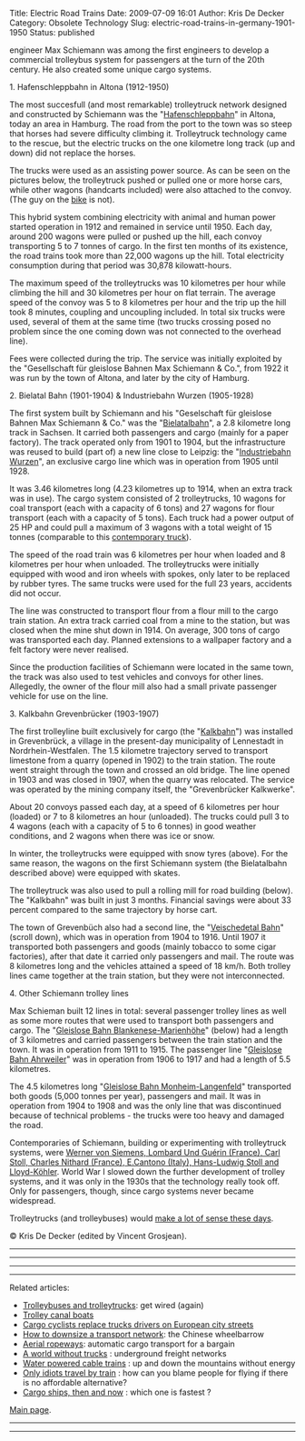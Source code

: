 Title: Electric Road Trains
Date: 2009-07-09 16:01
Author: Kris De Decker
Category: Obsolete Technology
Slug: electric-road-trains-in-germany-1901-1950
Status: published


engineer Max Schiemann was among the first engineers to develop a
commercial trolleybus system for passengers at the turn of the 20th
century. He also created some unique cargo systems.

  

1\. Hafenschleppbahn in Altona (1912-1950)

The most succesfull (and most remarkable) trolleytruck network designed
and constructed by Schiemann was the
"[Hafenschleppbahn](http://www.drehscheibe-foren.de/foren/read.php?17,3950299,3950299#msg-3950299)"
in Altona, today an area in Hamburg. The road from the port to the town
was so steep that horses had severe difficulty climbing it. Trolleytruck
technology came to the rescue, but the electric trucks on the one
kilometre long track (up and down) did not replace the horses.

The trucks were used as an assisting power source. As can be seen on the
pictures below, the trolleytruck pushed or pulled one or more horse
cars, while other wagons (handcarts included) were also attached to the
convoy. (The guy on the
[bike]({filename}/posts/get-rid-of-cars-ride-a-bicycle.md)
is not).


This hybrid system combining electricity with animal and human power
started operation in 1912 and remained in service until 1950. Each day,
around 200 wagons were pulled or pushed up the hill, each convoy
transporting 5 to 7 tonnes of cargo. In the first ten months of its
existence, the road trains took more than 22,000 wagons up the hill.
Total electricity consumption during that period was 30,878
kilowatt-hours.


The maximum speed of the trolleytrucks was 10 kilometres per hour while
climbing the hill and 30 kilometres per hour on flat terrain. The
average speed of the convoy was 5 to 8 kilometres per hour and the trip
up the hill took 8 minutes, coupling and uncoupling included. In total
six trucks were used, several of them at the same time (two trucks
crossing posed no problem since the one coming down was not connected to
the overhead line).


Fees were collected during the trip. The service was initially exploited
by the "Gesellschaft für gleislose Bahnen Max Schiemann & Co.", from
1922 it was run by the town of Altona, and later by the city of Hamburg.



2\. Bielatal Bahn (1901-1904) & Industriebahn Wurzen (1905-1928)

The first system built by Schiemann and his "Geselschaft für gleislose
Bahnen Max Schiemann & Co." was the
"[Bielatalbahn](http://de.wikipedia.org/wiki/Bielatalbahn_%28Oberleitungsbus%29)",
a 2.8 kilometre long track in Sachsen. It carried both passengers and
cargo (mainly for a paper factory). The track operated only from 1901 to
1904, but the infrastructure was reused to build (part of) a new line
close to Leipzig: the "[Industriebahn
Wurzen](http://www.drehscheibe-foren.de/foren/read.php?17,3957677)", an
exclusive cargo line which was in operation from 1905 until 1928.

It was 3.46 kilometres long (4.23 kilometres up to 1914, when an extra
track was in use). The cargo system consisted of 2 trolleytrucks, 10
wagons for coal transport (each with a capacity of 6 tons) and 27 wagons
for flour transport (each with a capacity of 5 tons). Each truck had a
power output of 25 HP and could pull a maximum of 3 wagons with a total
weight of 15 tonnes (comparable to this [contemporary
truck](http://www.sandandstone.co.za/images/truck-3acle.jpg)).


The speed of the road train was 6 kilometres per hour when loaded and 8
kilometres per hour when unloaded. The trolleytrucks were initially
equipped with wood and iron wheels with spokes, only later to be
replaced by rubber tyres. The same trucks were used for the full 23
years, accidents did not occur.



The line was constructed to transport flour from a flour mill to the
cargo train station. An extra track carried coal from a mine to the
station, but was closed when the mine shut down in 1914. On average, 300
tons of cargo was transported each day. Planned extensions to a
wallpaper factory and a felt factory were never realised.


Since the production facilities of Schiemann were located in the same
town, the track was also used to test vehicles and convoys for other
lines. Allegedly, the owner of the flour mill also had a small private
passenger vehicle for use on the line.

3\. Kalkbahn Grevenbrücker (1903-1907)

The first trolleyline built exclusively for cargo (the
"[Kalkbahn](http://www.drehscheibe-foren.de/foren/read.php?17,3926640)")
was installed in Grevenbrück, a village in the present-day municipality
of Lennestadt in Nordrhein-Westfalen. The 1.5 kilometre trajectory
served to transport limestone from a quarry (opened in 1902) to the
train station. The route went straight through the town and crossed an
old bridge. The line opened in 1903 and was closed in 1907, when the
quarry was relocated. The service was operated by the mining company
itself, the "Grevenbrücker Kalkwerke".


About 20 convoys passed each day, at a speed of 6 kilometres per hour
(loaded) or 7 to 8 kilometres an hour (unloaded). The trucks could pull
3 to 4 wagons (each with a capacity of 5 to 6 tonnes) in good weather
conditions, and 2 wagons when there was ice or snow.



In winter, the trolleytrucks were equipped with snow tyres (above). For
the same reason, the wagons on the first Schiemann system (the
Bielatalbahn described above) were equipped with skates.

The trolleytruck was also used to pull a rolling mill for road building
(below). The "Kalkbahn" was built in just 3 months. Financial savings
were about 33 percent compared to the same trajectory by horse cart.


The town of Grevenbüch also had a second line, the "[Veischedetal
Bahn](http://www.drehscheibe-foren.de/foren/read.php?17,3926640)"
(scroll down), which was in operation from 1904 to 1916. Until 1907 it
transported both passengers and goods (mainly tobacco to some cigar
factories), after that date it carried only passengers and mail. The
route was 8 kilometres long and the vehicles attained a speed of 18
km/h. Both trolley lines came together at the train station, but they
were not interconnected.

4\. Other Schiemann trolley lines

Max Schieman built 12 lines in total: several passenger trolley lines as
well as some more routes that were used to transport both passengers and
cargo. The "[Gleislose Bahn
Blankenese-Marienhöhe](http://www.drehscheibe-foren.de/foren/read.php?17,3950299,3950299#msg-3950299)"
(below) had a length of 3 kilometres and carried passengers between the
train station and the town. It was in operation from 1911 to 1915. The
passenger line "[Gleislose Bahn
Ahrweiler](http://www.drehscheibe-foren.de/foren/read.php?17,3922308)"
was in operation from 1906 to 1917 and had a length of 5.5 kilometres.

The 4.5 kilometres long "[Gleislose Bahn
Monheim-Langenfeld](http://de.wikipedia.org/wiki/Gleislose_Bahn_Monheim%E2%80%93Langenfeld)"
transported both goods (5,000 tonnes per year), passengers and mail. It
was in operation from 1904 to 1908 and was the only line that was
discontinued because of technical problems - the trucks were too heavy
and damaged the road.


Contemporaries of Schiemann, building or experimenting with trolleytruck
systems, were [Werner von Siemens, Lombard Und Guérin (France), Carl
Stoll, Charles Nithard (France), E.Cantono (Italy), Hans-Ludwig Stoll
and
Lloyd-Köhler](http://de.wikipedia.org/wiki/Oberleitungsbus#Geschichte).
World War I slowed down the further development of trolley systems, and
it was only in the 1930s that the technology really took off. Only for
passengers, though, since cargo systems never became widespread.

Trolleytrucks (and trolleybuses) would [make a lot of sense these
days]({filename}/posts/trolleytrucks-trolleybuses-cargotrams.md).

© Kris De Decker (edited by Vincent Grosjean).

----------------------------------------------------------------------------------------------------------------------------------------------

  ------------------------------------------------------------------------
    
   
   
   
   
 ------------------------------------------------------------------------

----------------------------------------------------------------------------------------------------------------------------------------------

Related articles:



-   [Trolleybuses and
    trolleytrucks]({filename}/posts/trolleytrucks-trolleybuses-cargotrams.md):
    get wired (again)
-   [Trolley canal
    boats]({filename}/posts/trolley-canal-boats.md)
-   [Cargo cyclists replace trucks drivers on European city
    streets]({filename}/posts/jobs-of-the-future-cargo-cyclist.md)
-   [How to downsize a transport
    network]({filename}/posts/the-chinese-wheelbarrow.md):
    the Chinese wheelbarrow
-   [Aerial
    ropeways]({filename}/posts/aerial-ropeways-automatic-cargo-transport.md):
    automatic cargo transport for a bargain
-   [A world without
    trucks]({filename}/posts/a-world-without.md)
    : underground freight networks
-   [Water powered cable
    trains]({filename}/posts/water-powered-cable-trains.md)
    : up and down the mountains without energy
-   [Only idiots travel by
    train]({filename}/posts/train-travel.md) :
    how can you blame people for flying if there is no affordable
    alternative?
-   [Cargo ships, then and
    now]({filename}/posts/sailing-ships-large-crew-automated-control.md)
    : which one is fastest ?

[Main page](http://www.lowtechmagazine.com/).

----------------------------------------------------------------------------------------------------------------------------------------------

  

  

  

----------------------------------------------------------------------------------------------------------------------------------------------
